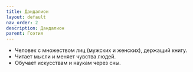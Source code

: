 ```yaml
---
title: Дандалион
layout: default
nav_order: 2
description: Дандалион
parent: Гоэтия
---
```


- Человек с множеством лиц (мужских и женских), держащий книгу.
- Читает мысли и меняет чувства людей.
- Обучает искусствам и наукам через сны.
